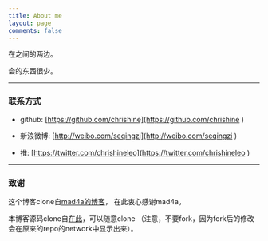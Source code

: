 ```yaml
---
title: About me
layout: page
comments: false
---
```


在之间的两边。

会的东西很少。


----

### 联系方式

* github: [https://github.com/chrishine](https://github.com/chrishine )

* 新浪微博: [http://weibo.com/seqingzi](http://weibo.com/seqingzi )

* 推: [https://twitter.com/chrishineleo](https://twitter.com/chrishineleo )

---

### 致谢

这个博客clone自[mad4a的博客](http://mad4a.me/ )，
在此衷心感谢mad4a。


本博客源码clone自[在此](https://github.com/mad4alcohol/mad4a-blog )，可以随意clone
（注意，不要fork，因为fork后的修改会在原来的repo的network中显示出来）。




